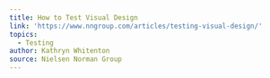 ```yaml
---
title: How to Test Visual Design
link: 'https://www.nngroup.com/articles/testing-visual-design/'
topics:
  - Testing
author: Kathryn Whitenton
source: Nielsen Norman Group
---
```


